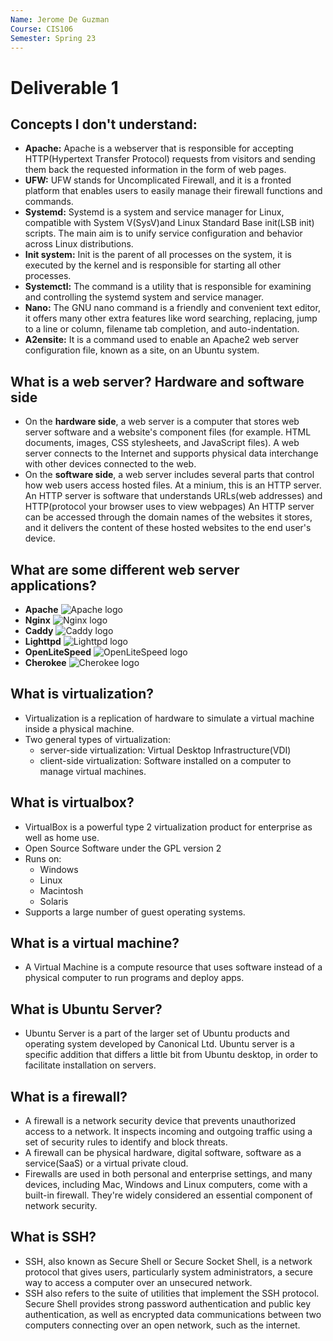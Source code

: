 ```yaml
---
Name: Jerome De Guzman
Course: CIS106
Semester: Spring 23
---
```


# Deliverable 1

## **Concepts I don't understand:**

* **Apache:** Apache is a webserver that is responsible for accepting HTTP(Hypertext Transfer Protocol) requests from visitors and sending them back the requested information in the form of web pages. 
* **UFW:** UFW stands for Uncomplicated Firewall, and it is a fronted platform that enables users to easily manage their firewall functions and commands. 
* **Systemd:** Systemd is a system and service manager for Linux, compatible with System V(SysV)and Linux Standard Base init(LSB init) scripts. The main aim is to unify service configuration and behavior across Linux distributions. 
* **Init system:** Init is the parent of all processes on the system, it is executed by the kernel and is responsible for starting all other processes.
* **Systemctl:** The command is a utility that is responsible for examining and controlling the systemd system and service manager. 
* **Nano:** The GNU nano command is a friendly and convenient text editor, it offers many other extra features like word searching, replacing, jump to a line or column, filename tab completion, and auto-indentation. 
* **A2ensite:** It is a command used to enable an Apache2 web server configuration file, known as a site, on an Ubuntu system.

## **What is a web server? Hardware and software side**
*   On the **hardware side**, a web server is a computer that stores web server software and a website's component files (for example. HTML documents, images, CSS stylesheets, and JavaScript files). A web server connects to the Internet and supports physical data interchange with other devices connected to the web.
*   On the **software side**, a web server includes several parts that control how web users access hosted files. At a minium, this is an HTTP server.  An HTTP server is software that understands URLs(web addresses) and HTTP(protocol your browser uses to view webpages) An HTTP server can be accessed through the domain names of the websites it stores, and it delivers the content of these hosted websites to the end user's device. 

## **What are some different web server applications?**
* **Apache** ![Apache logo](https://geekflare.com/wp-content/uploads/2019/03/apache_server.jpg)
* **Nginx** ![Nginx logo](https://geekflare.com/wp-content/uploads/2019/03/nginx-server-804x270.png)
* **Caddy** ![Caddy logo](https://geekflare.com/wp-content/uploads/2019/03/caddy-server-637x270.png)
* **Lighttpd**
  ![Lighttpd logo](https://geekflare.com/wp-content/uploads/2019/03/lighthttpd-server-281x270.png)
* **OpenLiteSpeed** ![OpenLiteSpeed logo](https://geekflare.com/wp-content/uploads/2019/03/litespeed-server-840x210.png)
* **Cherokee** 
  ![Cherokee logo](https://geekflare.com/wp-content/uploads/2019/03/cherokee-server.png)

## **What is virtualization?**
* Virtualization is a replication of hardware to simulate a virtual machine inside a physical machine.
* Two general types of virtualization:
  * server-side virtualization: Virtual Desktop Infrastructure(VDI) 
  * client-side virtualization: Software installed on a computer to manage virtual machines. 

## **What is virtualbox?**
* VirtualBox is a powerful type 2 virtualization product for enterprise as well as home use. 
* Open Source Software under the GPL version 2
* Runs on:  
  * Windows
  * Linux
  * Macintosh
  * Solaris
* Supports a large number of guest operating systems. 
## **What is a virtual machine?**
* A Virtual Machine is a compute resource that uses software instead of a physical computer to run programs and deploy apps.

## **What is Ubuntu Server?**
* Ubuntu Server is a part of the larger set of Ubuntu products and operating system developed by Canonical Ltd. Ubuntu server is a specific addition that differs a little bit from Ubuntu desktop, in order to facilitate installation on servers. 
## **What is a firewall?**
* A firewall is a network security device that prevents unauthorized access to a network. It inspects incoming and outgoing traffic using a set of security rules to identify and block threats. 
* A firewall can be physical hardware, digital software, software as a service(SaaS) or a virtual private cloud.
* Firewalls are used in both personal and enterprise settings, and many devices, including Mac, Windows and Linux computers, come with a built-in firewall. They're widely considered an essential component of network security. 

## **What is SSH?**
* SSH, also known as Secure Shell or Secure Socket Shell, is a network protocol that gives users, particularly system administrators, a secure way to access a computer over an unsecured network.
* SSH also refers to the suite of utilities that implement the SSH protocol. Secure Shell provides strong password authentication and public key authentication, as well as encrypted data communications between two computers connecting over an open network, such as the internet.  
